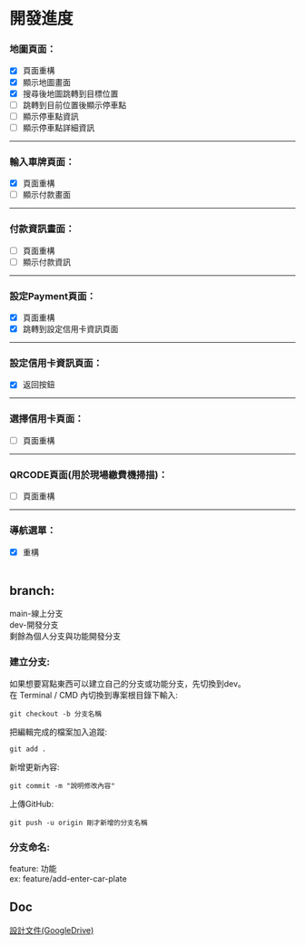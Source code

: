 # 開發進度
### 地圖頁面：
- [x] 頁面重構
- [x] 顯示地圖畫面
- [x] 搜尋後地圖跳轉到目標位置
- [ ] 跳轉到目前位置後顯示停車點
- [ ] 顯示停車點資訊
- [ ] 顯示停車點詳細資訊
---
### 輸入車牌頁面：

- [x] 頁面重構
- [ ] 顯示付款畫面
---
### 付款資訊畫面：
- [ ] 頁面重構
- [ ] 顯示付款資訊
---
### 設定Payment頁面：
- [x] 頁面重構
- [x] 跳轉到設定信用卡資訊頁面
---
### 設定信用卡資訊頁面：
- [x] 返回按鈕
---
### 選擇信用卡頁面：
- [ ] 頁面重構
---
### QRCODE頁面(用於現場繳費機掃描)：
- [ ] 頁面重構
---
### 導航選單：
- [x] 重構
<br><br>

## branch:
main-線上分支  
dev-開發分支  
剩餘為個人分支與功能開發分支  

### 建立分支:
如果想要寫點東西可以建立自己的分支或功能分支，先切換到dev。  
在 Terminal / CMD 內切換到專案根目錄下輸入:  
```
git checkout -b 分支名稱
```
把編輯完成的檔案加入追蹤:
```
git add .
```
新增更新內容:
```
git commit -m "說明修改內容"
```
上傳GitHub:
```
git push -u origin 剛才新增的分支名稱
```

### 分支命名:
feature: 功能  
ex: feature/add-enter-car-plate


## Doc
[設計文件(GoogleDrive)](https://drive.google.com/drive/u/0/folders/1h7oyX7zoQUEdj2BjrMnvnXOv2f72EZNh)  

